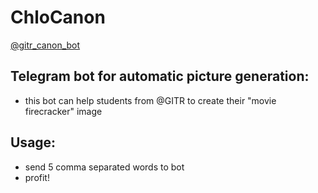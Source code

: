 # ChloCanon
[@gitr_canon_bot](https://t.me/gitr_canon_bot)


## Telegram bot for automatic picture generation:
- this bot can help students from @GITR to create their "movie firecracker" image

## Usage:
- send 5 comma separated words to bot
- profit!
